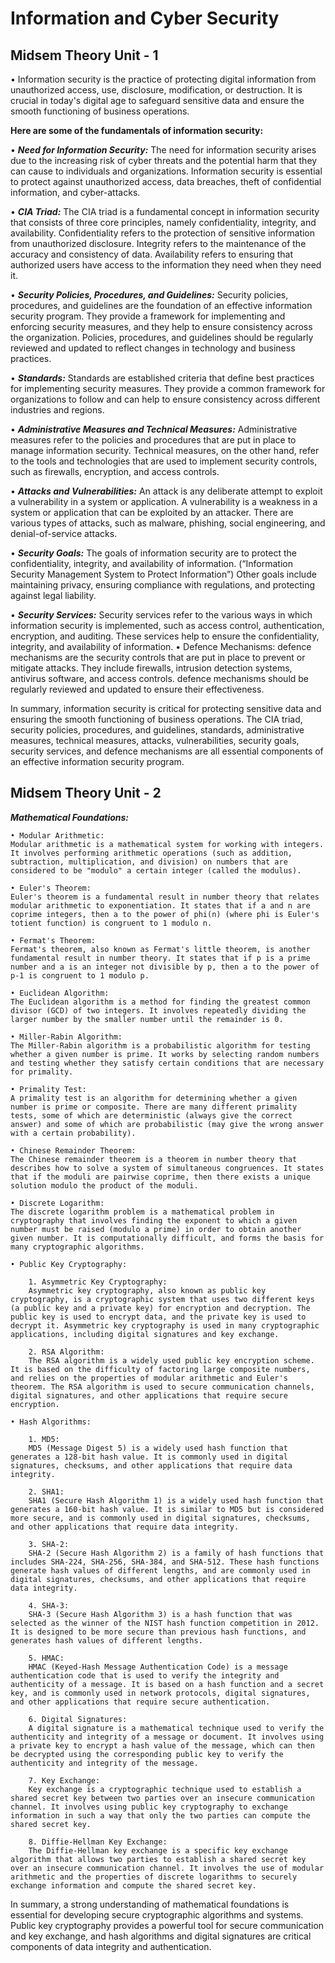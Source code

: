 # Information and Cyber Security #

## Midsem Theory Unit - 1 ##

• Information security is the practice of protecting digital information from unauthorized access, use, disclosure, modification, or destruction. It is crucial in today's digital age to safeguard sensitive data and ensure the smooth functioning of business operations.

**Here are some of the fundamentals of information security:**

• ***Need for Information Security:*** The need for information security arises due to the increasing risk of cyber threats and the potential harm that they can cause to individuals and organizations. Information security is essential to protect against unauthorized access, data breaches, theft of confidential information, and cyber-attacks.

• ***CIA Triad:*** The CIA triad is a fundamental concept in information security that consists of three core principles, namely confidentiality, integrity, and availability. Confidentiality refers to the protection of sensitive information from unauthorized disclosure. Integrity refers to the maintenance of the accuracy and consistency of data. Availability refers to ensuring that authorized users have access to the information they need when they need it.

• ***Security Policies, Procedures, and Guidelines:*** Security policies, procedures, and guidelines are the foundation of an effective information security program. They provide a framework for implementing and enforcing security measures, and they help to ensure consistency across the organization. Policies, procedures, and guidelines should be regularly reviewed and updated to reflect changes in technology and business practices.

• ***Standards:*** Standards are established criteria that define best practices for implementing security measures. They provide a common framework for organizations to follow and can help to ensure consistency across different industries and regions.

• ***Administrative Measures and Technical Measures:*** Administrative measures refer to the policies and procedures that are put in place to manage information security. Technical measures, on the other hand, refer to the tools and technologies that are used to implement security controls, such as firewalls, encryption, and access controls.

• ***Attacks and Vulnerabilities:*** An attack is any deliberate attempt to exploit a vulnerability in a system or application. A vulnerability is a weakness in a system or application that can be exploited by an attacker. There are various types of attacks, such as malware, phishing, social engineering, and denial-of-service attacks.

• ***Security Goals:*** The goals of information security are to protect the confidentiality, integrity, and availability of information. (“Information Security Management System to Protect Information”) Other goals include maintaining privacy, ensuring compliance with regulations, and protecting against legal liability.

• ***Security Services:*** Security services refer to the various ways in which information security is implemented, such as access control, authentication, encryption, and auditing. These services help to ensure the confidentiality, integrity, and availability of information.
• Defence Mechanisms: defence mechanisms are the security controls that are put in place to prevent or mitigate attacks. They include firewalls, intrusion detection systems, antivirus software, and access controls. defence mechanisms should be regularly reviewed and updated to ensure their effectiveness.

In summary, information security is critical for protecting sensitive data and ensuring the smooth functioning of business operations. The CIA triad, security policies, procedures, and guidelines, standards, administrative measures, technical measures, attacks, vulnerabilities, security goals, security services, and defence mechanisms are all essential components of an effective information security program.

## Midsem Theory Unit - 2 ##

***Mathematical Foundations:***

    • Modular Arithmetic:
    Modular arithmetic is a mathematical system for working with integers. It involves performing arithmetic operations (such as addition, subtraction, multiplication, and division) on numbers that are considered to be "modulo" a certain integer (called the modulus).

    • Euler's Theorem:
    Euler's theorem is a fundamental result in number theory that relates modular arithmetic to exponentiation. It states that if a and n are coprime integers, then a to the power of phi(n) (where phi is Euler's totient function) is congruent to 1 modulo n.

    • Fermat's Theorem:
    Fermat's theorem, also known as Fermat's little theorem, is another fundamental result in number theory. It states that if p is a prime number and a is an integer not divisible by p, then a to the power of p-1 is congruent to 1 modulo p.

    • Euclidean Algorithm:
    The Euclidean algorithm is a method for finding the greatest common divisor (GCD) of two integers. It involves repeatedly dividing the larger number by the smaller number until the remainder is 0.

    • Miller-Rabin Algorithm:
    The Miller-Rabin algorithm is a probabilistic algorithm for testing whether a given number is prime. It works by selecting random numbers and testing whether they satisfy certain conditions that are necessary for primality.

    • Primality Test:
    A primality test is an algorithm for determining whether a given number is prime or composite. There are many different primality tests, some of which are deterministic (always give the correct answer) and some of which are probabilistic (may give the wrong answer with a certain probability).

    • Chinese Remainder Theorem:
    The Chinese remainder theorem is a theorem in number theory that describes how to solve a system of simultaneous congruences. It states that if the moduli are pairwise coprime, then there exists a unique solution modulo the product of the moduli.

    • Discrete Logarithm:
    The discrete logarithm problem is a mathematical problem in cryptography that involves finding the exponent to which a given number must be raised (modulo a prime) in order to obtain another given number. It is computationally difficult, and forms the basis for many cryptographic algorithms.

    • Public Key Cryptography:

        1. Asymmetric Key Cryptography:
        Asymmetric key cryptography, also known as public key cryptography, is a cryptographic system that uses two different keys (a public key and a private key) for encryption and decryption. The public key is used to encrypt data, and the private key is used to decrypt it. Asymmetric key cryptography is used in many cryptographic applications, including digital signatures and key exchange.

        2. RSA Algorithm:
        The RSA algorithm is a widely used public key encryption scheme. It is based on the difficulty of factoring large composite numbers, and relies on the properties of modular arithmetic and Euler's theorem. The RSA algorithm is used to secure communication channels, digital signatures, and other applications that require secure encryption.

    • Hash Algorithms:

        1. MD5:
        MD5 (Message Digest 5) is a widely used hash function that generates a 128-bit hash value. It is commonly used in digital signatures, checksums, and other applications that require data integrity.

        2. SHA1:
        SHA1 (Secure Hash Algorithm 1) is a widely used hash function that generates a 160-bit hash value. It is similar to MD5 but is considered more secure, and is commonly used in digital signatures, checksums, and other applications that require data integrity.

        3. SHA-2:
        SHA-2 (Secure Hash Algorithm 2) is a family of hash functions that includes SHA-224, SHA-256, SHA-384, and SHA-512. These hash functions generate hash values of different lengths, and are commonly used in digital signatures, checksums, and other applications that require data integrity.

        4. SHA-3:
        SHA-3 (Secure Hash Algorithm 3) is a hash function that was selected as the winner of the NIST hash function competition in 2012. It is designed to be more secure than previous hash functions, and generates hash values of different lengths.

        5. HMAC:
        HMAC (Keyed-Hash Message Authentication Code) is a message authentication code that is used to verify the integrity and authenticity of a message. It is based on a hash function and a secret key, and is commonly used in network protocols, digital signatures, and other applications that require secure authentication.

        6. Digital Signatures:
        A digital signature is a mathematical technique used to verify the authenticity and integrity of a message or document. It involves using a private key to encrypt a hash value of the message, which can then be decrypted using the corresponding public key to verify the authenticity and integrity of the message.

        7. Key Exchange:
        Key exchange is a cryptographic technique used to establish a shared secret key between two parties over an insecure communication channel. It involves using public key cryptography to exchange information in such a way that only the two parties can compute the shared secret key.

        8. Diffie-Hellman Key Exchange:
        The Diffie-Hellman key exchange is a specific key exchange algorithm that allows two parties to establish a shared secret key over an insecure communication channel. It involves the use of modular arithmetic and the properties of discrete logarithms to securely exchange information and compute the shared secret key.

In summary, a strong understanding of mathematical foundations is essential for developing secure cryptographic algorithms and systems. Public key cryptography provides a powerful tool for secure communication and key exchange, and hash algorithms and digital signatures are critical components of data integrity and authentication.
